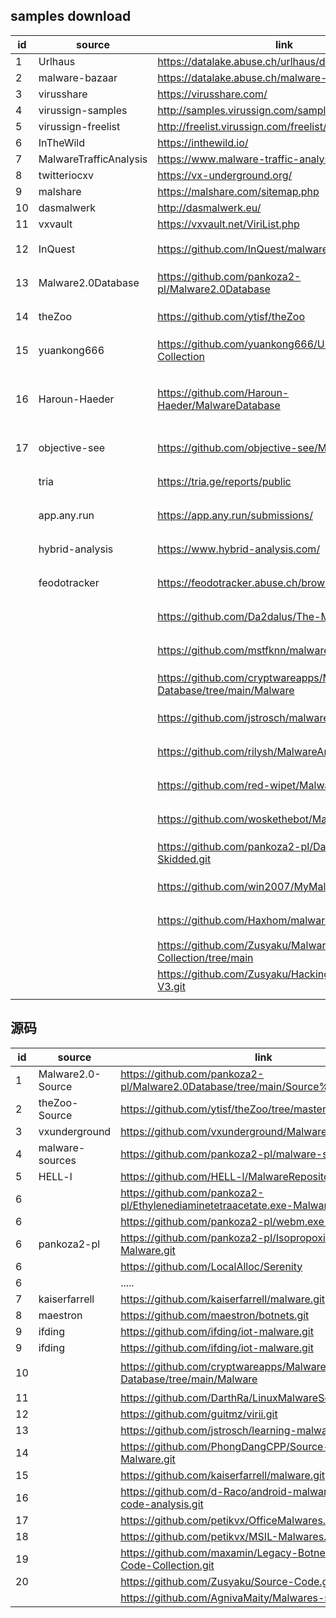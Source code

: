 ## samples download
| id | source | link | avg_number | avg_size | comment |
|----|--------|------|------------|----------|---------|
|1| Urlhaus | https://datalake.abuse.ch/urlhaus/daily/ |  |  | |
|2| malware-bazaar | https://datalake.abuse.ch/malware-bazaar/daily/ |  |  | |
|3| virusshare | https://virusshare.com/ |  |  | |
|4| virussign-samples | http://samples.virussign.com/samples/ |  |  | |
|5| virussign-freelist | http://freelist.virussign.com/freelist/ |  |  | |
|6| InTheWild | https://inthewild.io/ |  |  | |
|7| MalwareTrafficAnalysis | https://www.malware-traffic-analysis.net/ |  |  | |
|8| twitteriocxv | https://vx-underground.org/ |  |  | |
|9| malshare | https://malshare.com/sitemap.php |  |  | |
|10| dasmalwerk|http://dasmalwerk.eu/| |   ||
|11| vxvault | https://vxvault.net/ViriList.php |  |  | |
|12| InQuest| https://github.com/InQuest/malware-samples|    ||更新频率：季|
|13| Malware2.0Database| https://github.com/pankoza2-pl/Malware2.0Database|    ||更新频率：月|
|14| theZoo|https://github.com/ytisf/theZoo| |   |更新频率：月|
|15| yuankong666| https://github.com/yuankong666/Ultimate-RAT-Collection|   ||更新频率：月|
|16|Haroun-Haeder| https://github.com/Haroun-Haeder/MalwareDatabase|    ||更新频率：月，今年未更新|
|17|objective-see| https://github.com/objective-see/Malware|    ||更新频率：季|
||tria| https://tria.ge/reports/public|    ||vt下载样本|
|| app.any.run | https://app.any.run/submissions/ |  |  | vt下载样本|
|| hybrid-analysis | https://www.hybrid-analysis.com/ |  |  | vt下载样本|
|| feodotracker|https://feodotracker.abuse.ch/browse/| |   | vt下载样本|
||| https://github.com/Da2dalus/The-MALWARE-Repo|    ||更新频率：年|
||| https://github.com/mstfknn/malware-sample-library|    ||更新频率：年|
||| https://github.com/cryptwareapps/Malware-Database/tree/main/Malware|    ||更新频率：年|
||| https://github.com/jstrosch/malware-samples|    ||更新频率：年|
|||https://github.com/rilysh/MalwareArchive/tree/master|    ||更新频率：年|
|||https://github.com/red-wipet/MalwareDatabase.git|    ||更新频率：年|
|||https://github.com/woskethebot/Malware-repos|    ||更新频率：年|
|||https://github.com/pankoza2-pl/Database2-Skidded.git|    ||更新频率：年|
|||https://github.com/win2007/MyMalwareDatabase.git|    ||更新频率：年|
|||https://github.com/Haxhom/malware-leaks|    ||更新频率：年|
|||https://github.com/Zusyaku/Malware-Collection/tree/main|    |||
|||https://github.com/Zusyaku/Hacking-Software-V3.git|    |||
||||    |||


## 源码
| id | source | link | avg_number | avg_size | comment |
|----|--------|------|------------|----------|---------|
|1| Malware2.0-Source| https://github.com/pankoza2-pl/Malware2.0Database/tree/main/Source%20Codes |  |  ||
|2 | theZoo-Source | https://github.com/ytisf/theZoo/tree/master/malware/Source |  |  | |
|3 | vxunderground |https://github.com/vxunderground/MalwareSourceCode.git  |  |  | |
|4 | malware-sources | https://github.com/pankoza2-pl/malware-sources ||
|5 | HELL-l | https://github.com/HELL-l/MalwareRepository||
| 6|  | https://github.com/pankoza2-pl/Ethylenediaminetetraacetate.exe-Malware||
| 6|  | https://github.com/pankoza2-pl/webm.exe-Malware.git||
| 6| pankoza2-pl | https://github.com/pankoza2-pl/Isopropoxide.exe-Malware.git||
| 6|  | https://github.com/LocalAlloc/Serenity||
| 6|  | .....||
| 7| kaiserfarrell | https://github.com/kaiserfarrell/malware.git||
| 8| maestron | https://github.com/maestron/botnets.git||
| 9|  ifding| https://github.com/ifding/iot-malware.git||
| 9|  ifding| https://github.com/ifding/iot-malware.git||
|10|| https://github.com/cryptwareapps/Malware-Database/tree/main/Malware|    ||更新频率：年|
|11||https://github.com/DarthRa/LinuxMalwareSourceCode.git|    |||
|12||https://github.com/guitmz/virii.git|    |||
|13||https://github.com/jstrosch/learning-malware-analysis.git|    |||
|14||https://github.com/PhongDangCPP/Source-Code-Malware.git|    |||
|15||https://github.com/kaiserfarrell/malware.git|    |||
|16||https://github.com/d-Raco/android-malware-source-code-analysis.git|    |||
|17||https://github.com/petikvx/OfficeMalwares.git|    |||
|18||https://github.com/petikvx/MSIL-Malwares.git|    |||
|19||https://github.com/maxamin/Legacy-Botnets-Source-Code-Collection.git|    |||
|20||https://github.com/Zusyaku/Source-Code.git|    |||
|||https://github.com/AgnivaMaity/Malwares-sources|    |||
 